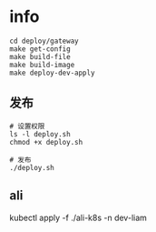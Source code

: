 # info

```shell script
cd deploy/gateway
make get-config
make build-file
make build-image
make deploy-dev-apply

```

## 发布

```shell script
# 设置权限
ls -l deploy.sh
chmod +x deploy.sh

# 发布
./deploy.sh

```

## ali

kubectl apply -f ./ali-k8s  -n dev-liam
